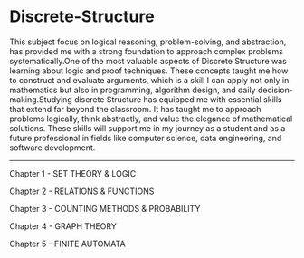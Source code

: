 # Discrete-Structure

This subject focus on logical reasoning, problem-solving, and abstraction, has provided me with a strong foundation to approach complex problems systematically.One of the most valuable aspects of Discrete Structure was learning about logic and proof techniques. These concepts taught me how to construct and evaluate arguments, which is a skill I can apply not only in mathematics but also in programming, algorithm design, and daily decision-making.Studying discrete Structure has equipped me with essential skills that extend far beyond the classroom. It has taught me to approach problems logically, think abstractly, and value the elegance of mathematical solutions. These skills will support me in my journey as a student and as a future professional in fields like computer science, data engineering, and software development.

<hr>

Chapter 1 - SET THEORY & LOGIC

Chapter 2 - RELATIONS & FUNCTIONS

Chapter 3 - COUNTING METHODS & PROBABILITY

Chapter 4 - GRAPH THEORY

Chapter 5 - FINITE AUTOMATA


